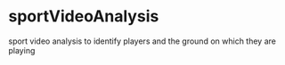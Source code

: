 # sportVideoAnalysis
 sport video analysis to identify players and the ground on which  they are  playing
